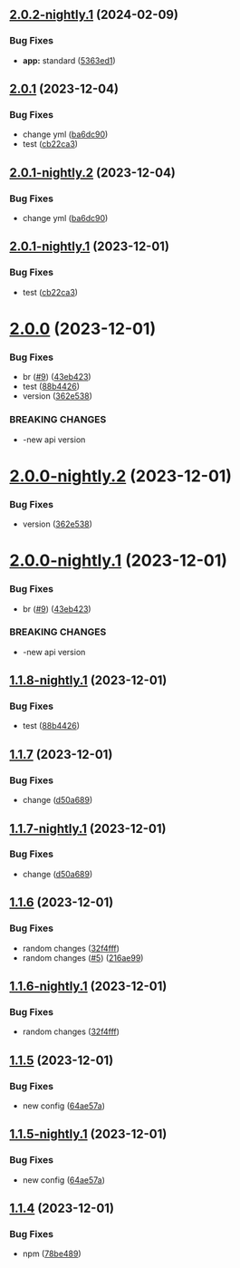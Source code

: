 ## [2.0.2-nightly.1](https://github.com/NunesClement/test-flow/compare/v2.0.1...v2.0.2-nightly.1) (2024-02-09)


### Bug Fixes

* **app:** standard ([5363ed1](https://github.com/NunesClement/test-flow/commit/5363ed17f9ed75221cbc9e336baafc71bd3a8848))

## [2.0.1](https://github.com/NunesClement/test-flow/compare/v2.0.0...v2.0.1) (2023-12-04)


### Bug Fixes

* change yml ([ba6dc90](https://github.com/NunesClement/test-flow/commit/ba6dc901bb9cf378126488a2cbffe13e3ec166d4))
* test ([cb22ca3](https://github.com/NunesClement/test-flow/commit/cb22ca33bdee675fb47750616466389feeb249e2))

## [2.0.1-nightly.2](https://github.com/NunesClement/test-flow/compare/v2.0.1-nightly.1...v2.0.1-nightly.2) (2023-12-04)


### Bug Fixes

* change yml ([ba6dc90](https://github.com/NunesClement/test-flow/commit/ba6dc901bb9cf378126488a2cbffe13e3ec166d4))

## [2.0.1-nightly.1](https://github.com/NunesClement/test-flow/compare/v2.0.0...v2.0.1-nightly.1) (2023-12-01)


### Bug Fixes

* test ([cb22ca3](https://github.com/NunesClement/test-flow/commit/cb22ca33bdee675fb47750616466389feeb249e2))

# [2.0.0](https://github.com/NunesClement/test-flow/compare/v1.1.7...v2.0.0) (2023-12-01)


### Bug Fixes

* br ([#9](https://github.com/NunesClement/test-flow/issues/9)) ([43eb423](https://github.com/NunesClement/test-flow/commit/43eb423438dae44ba3d60114c28a0a6118aff717))
* test ([88b4426](https://github.com/NunesClement/test-flow/commit/88b442657d3148646fc4fe7658b77a177cd50ca9))
* version ([362e538](https://github.com/NunesClement/test-flow/commit/362e5387e924a2b131f0ee05a93734e2e5856b8f))


### BREAKING CHANGES

* -new api version

# [2.0.0-nightly.2](https://github.com/NunesClement/test-flow/compare/v2.0.0-nightly.1...v2.0.0-nightly.2) (2023-12-01)


### Bug Fixes

* version ([362e538](https://github.com/NunesClement/test-flow/commit/362e5387e924a2b131f0ee05a93734e2e5856b8f))

# [2.0.0-nightly.1](https://github.com/NunesClement/test-flow/compare/v1.1.8-nightly.1...v2.0.0-nightly.1) (2023-12-01)


### Bug Fixes

* br ([#9](https://github.com/NunesClement/test-flow/issues/9)) ([43eb423](https://github.com/NunesClement/test-flow/commit/43eb423438dae44ba3d60114c28a0a6118aff717))


### BREAKING CHANGES

* -new api version

## [1.1.8-nightly.1](https://github.com/NunesClement/test-flow/compare/v1.1.7...v1.1.8-nightly.1) (2023-12-01)


### Bug Fixes

* test ([88b4426](https://github.com/NunesClement/test-flow/commit/88b442657d3148646fc4fe7658b77a177cd50ca9))

## [1.1.7](https://github.com/NunesClement/test-flow/compare/v1.1.6...v1.1.7) (2023-12-01)


### Bug Fixes

* change ([d50a689](https://github.com/NunesClement/test-flow/commit/d50a68981ab653f65e649c8ab2095c0bd921d4ce))

## [1.1.7-nightly.1](https://github.com/NunesClement/test-flow/compare/v1.1.6...v1.1.7-nightly.1) (2023-12-01)


### Bug Fixes

* change ([d50a689](https://github.com/NunesClement/test-flow/commit/d50a68981ab653f65e649c8ab2095c0bd921d4ce))

## [1.1.6](https://github.com/NunesClement/test-flow/compare/v1.1.5...v1.1.6) (2023-12-01)


### Bug Fixes

* random changes ([32f4fff](https://github.com/NunesClement/test-flow/commit/32f4fff0951c52ee6c79ba8ba0f3d9cab158ac21))
* random changes ([#5](https://github.com/NunesClement/test-flow/issues/5)) ([216ae99](https://github.com/NunesClement/test-flow/commit/216ae9990d0b0e9c83c1a309afee680b733dd520))

## [1.1.6-nightly.1](https://github.com/NunesClement/test-flow/compare/v1.1.5...v1.1.6-nightly.1) (2023-12-01)


### Bug Fixes

* random changes ([32f4fff](https://github.com/NunesClement/test-flow/commit/32f4fff0951c52ee6c79ba8ba0f3d9cab158ac21))

## [1.1.5](https://github.com/NunesClement/test-flow/compare/v1.1.4...v1.1.5) (2023-12-01)


### Bug Fixes

* new config ([64ae57a](https://github.com/NunesClement/test-flow/commit/64ae57ae59dbfb8c5ef93cc7d2535d7e36ab4c9b))

## [1.1.5-nightly.1](https://github.com/NunesClement/test-flow/compare/v1.1.4...v1.1.5-nightly.1) (2023-12-01)


### Bug Fixes

* new config ([64ae57a](https://github.com/NunesClement/test-flow/commit/64ae57ae59dbfb8c5ef93cc7d2535d7e36ab4c9b))

## [1.1.4](https://github.com/NunesClement/test-flow/compare/v1.1.3...v1.1.4) (2023-12-01)


### Bug Fixes

* npm ([78be489](https://github.com/NunesClement/test-flow/commit/78be4893b52d79ae88482a849939dc9d358945db))
